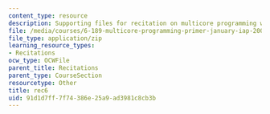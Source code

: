 ```yaml
---
content_type: resource
description: Supporting files for recitation on multicore programming with Cell.
file: /media/courses/6-189-multicore-programming-primer-january-iap-2007/91d1d7ff7f74386e25a9ad3981c8cb3b_rec6.zip
file_type: application/zip
learning_resource_types:
- Recitations
ocw_type: OCWFile
parent_title: Recitations
parent_type: CourseSection
resourcetype: Other
title: rec6
uid: 91d1d7ff-7f74-386e-25a9-ad3981c8cb3b
---
```

